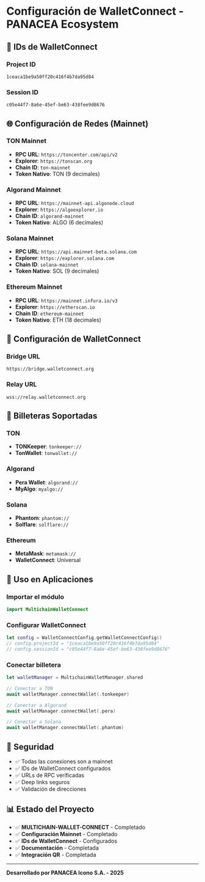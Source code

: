 # Configuración de WalletConnect - PANACEA Ecosystem

## 🔑 IDs de WalletConnect

### Project ID
```
1ceaca1be9a50ff20c416f4b7da95d84
```

### Session ID
```
c05e44f7-8a6e-45ef-be63-438fee9d8676
```

## 🌐 Configuración de Redes (Mainnet)

### TON Mainnet
- **RPC URL**: `https://toncenter.com/api/v2`
- **Explorer**: `https://tonscan.org`
- **Chain ID**: `ton-mainnet`
- **Token Nativo**: TON (9 decimales)

### Algorand Mainnet
- **RPC URL**: `https://mainnet-api.algonode.cloud`
- **Explorer**: `https://algoexplorer.io`
- **Chain ID**: `algorand-mainnet`
- **Token Nativo**: ALGO (6 decimales)

### Solana Mainnet
- **RPC URL**: `https://api.mainnet-beta.solana.com`
- **Explorer**: `https://explorer.solana.com`
- **Chain ID**: `solana-mainnet`
- **Token Nativo**: SOL (9 decimales)

### Ethereum Mainnet
- **RPC URL**: `https://mainnet.infura.io/v3`
- **Explorer**: `https://etherscan.io`
- **Chain ID**: `ethereum-mainnet`
- **Token Nativo**: ETH (18 decimales)

## 🔧 Configuración de WalletConnect

### Bridge URL
```
https://bridge.walletconnect.org
```

### Relay URL
```
wss://relay.walletconnect.org
```

## 📱 Billeteras Soportadas

### TON
- **TONKeeper**: `tonkeeper://`
- **TonWallet**: `tonwallet://`

### Algorand
- **Pera Wallet**: `algorand://`
- **MyAlgo**: `myalgo://`

### Solana
- **Phantom**: `phantom://`
- **Solflare**: `solflare://`

### Ethereum
- **MetaMask**: `metamask://`
- **WalletConnect**: Universal

## 🚀 Uso en Aplicaciones

### Importar el módulo
```swift
import MultichainWalletConnect
```

### Configurar WalletConnect
```swift
let config = WalletConnectConfig.getWalletConnectConfig()
// config.projectId = "1ceaca1be9a50ff20c416f4b7da95d84"
// config.sessionId = "c05e44f7-8a6e-45ef-be63-438fee9d8676"
```

### Conectar billetera
```swift
let walletManager = MultichainWalletManager.shared

// Conectar a TON
await walletManager.connectWallet(.tonkeeper)

// Conectar a Algorand
await walletManager.connectWallet(.pera)

// Conectar a Solana
await walletManager.connectWallet(.phantom)
```

## 🔐 Seguridad

- ✅ Todas las conexiones son a mainnet
- ✅ IDs de WalletConnect configurados
- ✅ URLs de RPC verificadas
- ✅ Deep links seguros
- ✅ Validación de direcciones

## 📊 Estado del Proyecto

- ✅ **MULTICHAIN-WALLET-CONNECT** - Completado
- ✅ **Configuración Mainnet** - Completado
- ✅ **IDs de WalletConnect** - Configurados
- ✅ **Documentación** - Completada
- ✅ **Integración QR** - Completada

---

**Desarrollado por PANACEA Icono S.A. - 2025**
